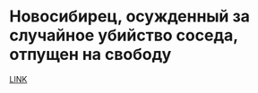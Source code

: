 # Новосибирец, осужденный за случайное убийство соседа, отпущен на свободу



[LINK](https://varlamov.ru/1902048.html)